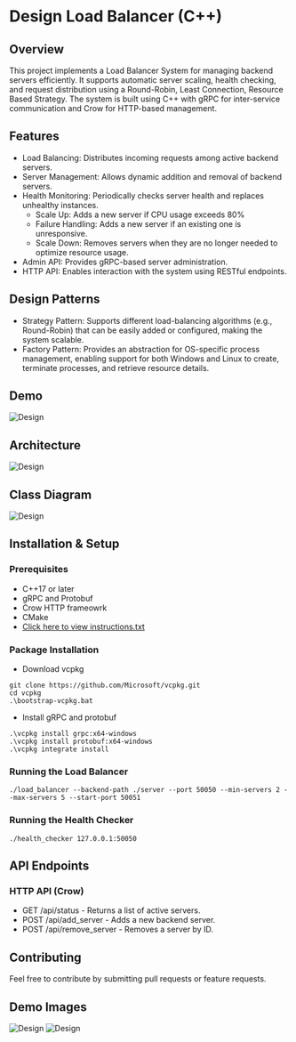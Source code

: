 # Design Load Balancer (C++)

## Overview
This project implements a Load Balancer System for managing backend servers efficiently. It supports automatic server scaling, health checking, and request distribution using a Round-Robin, Least Connection, Resource Based Strategy. The system is built using C++ with gRPC for inter-service communication and Crow for HTTP-based management.

## Features
- Load Balancing: Distributes incoming requests among active backend servers.
- Server Management: Allows dynamic addition and removal of backend servers.
- Health Monitoring: Periodically checks server health and replaces unhealthy instances.
  - Scale Up: Adds a new server if CPU usage exceeds 80%
  - Failure Handling: Adds a new server if an existing one is unresponsive.
  - Scale Down: Removes servers when they are no longer needed to optimize resource usage.
- Admin API: Provides gRPC-based server administration.
- HTTP API: Enables interaction with the system using RESTful endpoints.

## Design Patterns
- Strategy Pattern: Supports different load-balancing algorithms (e.g., Round-Robin) that can be easily added or configured, making the system scalable.
- Factory Pattern: Provides an abstraction for OS-specific process management, enabling support for both Windows and Linux to create, terminate processes, and retrieve resource details.

## Demo
![Design](https://github.com/rahul07bagul/load-balancer-cpp/blob/main/images/img1.png)

## Architecture
![Design](https://github.com/rahul07bagul/load-balancer-cpp/blob/main/images/Load%20Balancer.png)

## Class Diagram
![Design](https://github.com/rahul07bagul/load-balancer-cpp/blob/main/images/Design.png)

## Installation & Setup
### Prerequisites
- C++17 or later
- gRPC and Protobuf
- Crow HTTP frameowrk
- CMake
- [Click here to view instructions.txt](https://github.com/rahul07bagul/load-balancer-cpp/blob/main/instructions.txt)
### Package Installation
- Download vcpkg
```shell
git clone https://github.com/Microsoft/vcpkg.git
cd vcpkg
.\bootstrap-vcpkg.bat
```
- Install gRPC and protobuf
```shell
.\vcpkg install grpc:x64-windows
.\vcpkg install protobuf:x64-windows
.\vcpkg integrate install
```
### Running the Load Balancer
```shell
./load_balancer --backend-path ./server --port 50050 --min-servers 2 --max-servers 5 --start-port 50051
```
### Running the Health Checker
```shell
./health_checker 127.0.0.1:50050
```

## API Endpoints
### HTTP API (Crow)
- GET /api/status - Returns a list of active servers.
- POST /api/add_server - Adds a new backend server.
- POST /api/remove_server - Removes a server by ID.

## Contributing
Feel free to contribute by submitting pull requests or feature requests.

## Demo Images
![Design](https://github.com/rahul07bagul/load-balancer-cpp/blob/main/images/img2.png)
![Design](https://github.com/rahul07bagul/load-balancer-cpp/blob/main/images/img3.png)
  




  
